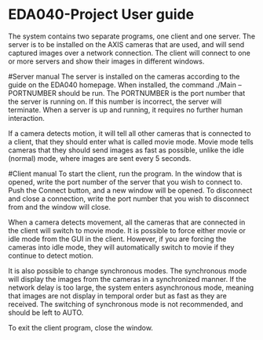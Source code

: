 # EDA040-Project User guide
The system contains two separate programs, one client and one server. The server is to be installed on the AXIS cameras that are used, and will send captured images over a network connection. The client will connect to one or more servers and show their images in different windows.

#Server manual
The server is installed on the cameras according to the guide on the EDA040 homepage. When installed, the command ./Main – PORTNUMBER should be run. The PORTNUMBER is the port number that the server is running on. If this number is incorrect, the server will terminate. When a server is up and running, it requires no further human interaction. 

If a camera detects motion, it will tell all other cameras that is connected to a client, that they should enter what is called movie mode. Movie mode tells cameras that they should send images as fast as possible, unlike the idle (normal) mode, where images are sent every 5 seconds.

#Client manual 
To start the client, run the program. In the window that is opened, write the port number of the server that you wish to connect to. Push the Connect button, and a new window will be opened. To disconnect and close a connection, write the port number that you wish to disconnect from and the window will close. 

When a camera detects movement, all the cameras that are connected in the client will switch to movie mode. It is possible to force either movie or idle mode from the GUI in the client. However, if you are forcing the cameras into idle mode, they will automatically switch to movie if they continue to detect motion. 

It is also possible to change synchronous modes. The synchronous mode will display the images from the cameras in a synchronized manner. If the network delay is too large, the system enters asynchronous mode, meaning that images are not display in temporal order but as fast as they are received. The switching of synchronous mode is not recommended, and should be left to AUTO. 

To exit the client program, close the window.



